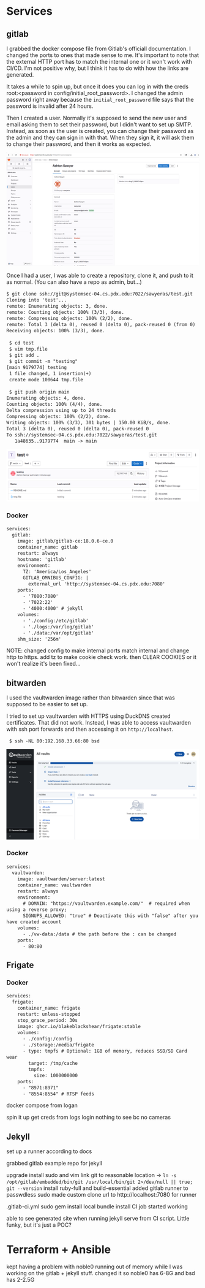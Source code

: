 # Services

## gitlab
I grabbed the docker compose file from Gitlab's officiall documentation. I 
changed the ports to ones that made sense to me. It's important to note that 
the external HTTP port has to match the internal one or it won't work with 
CI/CD. I'm not positive why, but I think it has to do with how the links are
generated. 

It takes a while to spin up, but once it does you can log in with the creds
root:<password in config/initial_root_password>. I changed the admin password
right away because the `initial_root_password` file says that the password is
invalid after 24 hours. 

Then I created a user. Normally it's supposed to send the new user and email
asking them to set their password, but I didn't want to set up SMTP. Instead, 
as soon as the user is created, you can change their password as the admin and
they can sign in with that. When they sign it, it will ask them to change their
password, and then it works as expected. 

![ user created page ](./img/gitlab-user.png)

Once I had a user, I was able to create a repository, clone it, and push to it
as normal. (You can also have a repo as admin, but...)

```
$ git clone ssh://git@systemsec-04.cs.pdx.edu:7022/sawyeras/test.git
Cloning into 'test'...
remote: Enumerating objects: 3, done.
remote: Counting objects: 100% (3/3), done.
remote: Compressing objects: 100% (2/2), done.
remote: Total 3 (delta 0), reused 0 (delta 0), pack-reused 0 (from 0)
Receiving objects: 100% (3/3), done.

 $ cd test
 $ vim tmp.file
 $ git add .
 $ git commit -m "testing"
[main 9179774] testing
 1 file changed, 1 insertion(+)
 create mode 100644 tmp.file

 $ git push origin main
Enumerating objects: 4, done.
Counting objects: 100% (4/4), done.
Delta compression using up to 24 threads
Compressing objects: 100% (2/2), done.
Writing objects: 100% (3/3), 301 bytes | 150.00 KiB/s, done.
Total 3 (delta 0), reused 0 (delta 0), pack-reused 0
To ssh://systemsec-04.cs.pdx.edu:7022/sawyeras/test.git
   1a48635..9179774  main -> main
```

![updated gitlab repo](./img/gitlab-push.png)


### Docker
```
services:
  gitlab:
    image: gitlab/gitlab-ce:18.0.6-ce.0
    container_name: gitlab
    restart: always
    hostname: 'gitlab'
    environment:
      TZ: 'America/Los_Angeles'
      GITLAB_OMNIBUS_CONFIG: |
        external_url 'http://systemsec-04.cs.pdx.edu:7080'
    ports:
      - '7080:7080'
      - '7022:22'
      - '4000:4000' # jekyll
    volumes:
      - './config:/etc/gitlab'
      - './logs:/var/log/gitlab'
      - './data:/var/opt/gitlab'
    shm_size: '256m'
```

NOTE:
changed config to make internal ports match internal and change http to
https. add tz to make cookie check work. then CLEAR COOKIES or it won't
realize it's been fixed...

## bitwarden
I used the vaultwarden image rather than bitwarden since that was supposed
to be easier to set up. 

I tried to set up vaultwarden with HTTPS using DuckDNS created certificates. 
That did not work. Instead, I was able to access vaultwarden with ssh port
forwards and then accessing it on `http://localhost`. 

```
 $ ssh -NL 80:192.168.33.66:80 bsd
```

![vaultwarden page](./img/vw-page.png)


### Docker
```
services:
  vaultwarden:
    image: vaultwarden/server:latest
    container_name: vaultwarden
    restart: always
    environment:
      # DOMAIN: "https://vaultwarden.example.com/"  # required when using a reverse proxy;
      SIGNUPS_ALLOWED: "true" # Deactivate this with "false" after you have created account
    volumes:
      - ./vw-data:/data # the path before the : can be changed
    ports:
      - 80:80
```

## Frigate

### Docker
```
services:
  frigate:
    container_name: frigate
    restart: unless-stopped
    stop_grace_period: 30s
    image: ghcr.io/blakeblackshear/frigate:stable
    volumes:
      - ./config:/config
      - ./storage:/media/frigate
      - type: tmpfs # Optional: 1GB of memory, reduces SSD/SD Card wear
        target: /tmp/cache
        tmpfs:
          size: 1000000000
    ports:
      - "8971:8971"
      - "8554:8554" # RTSP feeds
```

docker compose from logan

spin it up
get creds from logs
login
nothing to see bc no cameras

## Jekyll
set up a runner according to docs

grabbed gitlab example repo for jekyll

upgrade
install sudo and vim
link git to reasonable location
-> `ln -s /opt/gitlab/embedded/bin/git /usr/local/bin/git 2>/dev/null || true; git --version`
install ruby-full and build-essential
added gitlab runner to passwdless sudo
made custom clone url to http://localhost:7080 for runner

.gitlab-ci.yml
	sudo gem install
	local bundle install
	CI job started working

able to see generated site when running jekyll serve from CI script. Little
funky, but it's just a POC? 

# Terraform + Ansible
kept having a problem with noble0 running out of memory while I was working 
on the gitlab + jekyll stuff. changed it so noble0 has 6-8G and bsd has 2-2.5G
